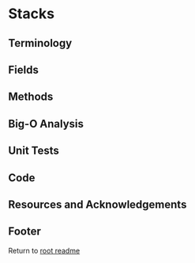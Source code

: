 # Stacks

## Terminology

## Fields

## Methods

## Big-O Analysis

## Unit Tests

## Code

## Resources and Acknowledgements

## Footer

Return to [root readme](../README.md)
